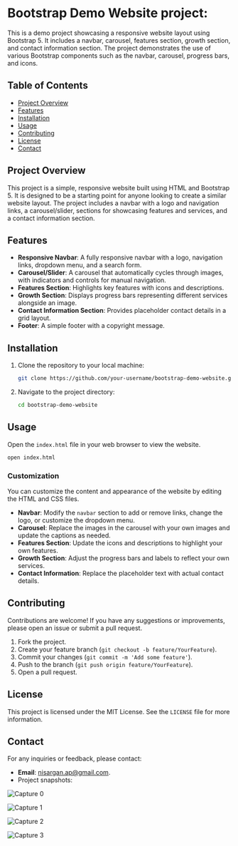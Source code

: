 
# Bootstrap Demo Website project:

This is a demo project showcasing a responsive website layout using Bootstrap 5. It includes a navbar, carousel, features section, growth section, and contact information section. 
The project demonstrates the use of various Bootstrap components such as the navbar, carousel, progress bars, and icons.

## Table of Contents

- [Project Overview](#project-overview)
- [Features](#features)
- [Installation](#installation)
- [Usage](#usage)
- [Contributing](#contributing)
- [License](#license)
- [Contact](#contact)

## Project Overview

This project is a simple, responsive website built using HTML and Bootstrap 5. It is designed to be a starting point for anyone looking to create a similar website layout. 
The project includes a navbar with a logo and navigation links, a carousel/slider, sections for showcasing features and services, and a contact information section.

## Features

- **Responsive Navbar**: A fully responsive navbar with a logo, navigation links, dropdown menu, and a search form.
- **Carousel/Slider**: A carousel that automatically cycles through images, with indicators and controls for manual navigation.
- **Features Section**: Highlights key features with icons and descriptions.
- **Growth Section**: Displays progress bars representing different services alongside an image.
- **Contact Information Section**: Provides placeholder contact details in a grid layout.
- **Footer**: A simple footer with a copyright message.

## Installation

1. Clone the repository to your local machine:
    ```sh
    git clone https://github.com/your-username/bootstrap-demo-website.git
    ```

2. Navigate to the project directory:
    ```sh
    cd bootstrap-demo-website
    ```

## Usage

Open the `index.html` file in your web browser to view the website.

```sh
open index.html
```

### Customization

You can customize the content and appearance of the website by editing the HTML and CSS files. 

- **Navbar**: Modify the `navbar` section to add or remove links, change the logo, or customize the dropdown menu.
- **Carousel**: Replace the images in the carousel with your own images and update the captions as needed.
- **Features Section**: Update the icons and descriptions to highlight your own features.
- **Growth Section**: Adjust the progress bars and labels to reflect your own services.
- **Contact Information**: Replace the placeholder text with actual contact details.

## Contributing

Contributions are welcome! If you have any suggestions or improvements, please open an issue or submit a pull request.

1. Fork the project.
2. Create your feature branch (`git checkout -b feature/YourFeature`).
3. Commit your changes (`git commit -m 'Add some feature'`).
4. Push to the branch (`git push origin feature/YourFeature`).
5. Open a pull request.

## License

This project is licensed under the MIT License. See the `LICENSE` file for more information.

## Contact

For any inquiries or feedback, please contact:

- **Email**: nisargan.ap@gmail.com.
- Project snapshots:

![Capture 0](https://github.com/user-attachments/assets/0932bea5-74d3-496b-9501-852c8df84296)


![Capture 1](https://github.com/user-attachments/assets/50f77c8c-89bd-4a2f-b86c-7d44f3e6fb29)

![Capture 2](https://github.com/user-attachments/assets/0982af58-ca99-4379-8f0f-f2bee753139f)

![Capture 3](https://github.com/user-attachments/assets/ade18805-95a4-437a-9954-26da3be8ed51)


